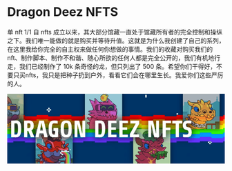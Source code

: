 # Dragon Deez NFTS

单 nft 1/1 自 nfts 成立以来，其大部分馆藏一直处于馆藏所有者的完全控制和操纵之下。我们唯一能做的就是购买并等待升值。这就是为什么我创建了自己的系列，在这里我给你完全的自主权来做任何你想做的事情。我们的收藏对购买我们的 nft、制作脚本、制作不和谐、随心所欲的任何人都是完全公开的，我们有机地行走，我们已经制作了 10k 条奇怪的龙，但只列出了 500 条。希望你们干得好，不要只买nfts，我只是把种子扔到户外，看看它们会在哪里生长。我爱你们这些严厉的人。

![NFT](微信截图_20220826112749.png)


